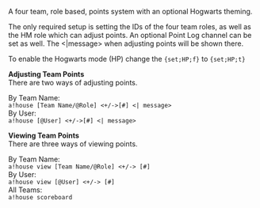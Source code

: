 A four team, role based, points system with an optional Hogwarts theming.  

The only required setup is setting the IDs of the four team roles, as well as the HM role which can adjust points.  An optional Point Log channel can be set as well. The <|message> when adjusting points will be shown there.

To enable the Hogwarts mode (HP) change the `{set;HP;f}` to `{set;HP;t}`

**Adjusting Team Points**  
There are two ways of adjusting points.  

By Team Name:  
`a!house [Team Name/@Role] <+/->[#] <| message>`  
By User:  
`a!house [@User] <+/->[#] <| message>`  

**Viewing Team Points**  
There are three ways of viewing points.  

By Team Name:  
`a!house view [Team Name/@Role] <+/-> [#]`  
By User:  
`a!house view [@User] <+/-> [#]`  
All Teams:  
`a!house scoreboard`